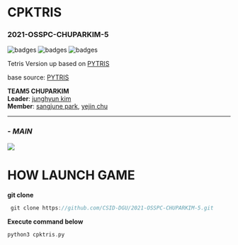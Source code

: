 # CPKTRIS 
### **2021-OSSPC-CHUPARKIM-5**

![badges](https://img.shields.io/badge/OS-ubuntu16.04-red)
![badges](https://img.shields.io/badge/python-3.8-blue)
![badges](https://img.shields.io/badge/pygame-2.0.1-yellow)

Tetris Version up based on [PYTRIS](https://github.com/injekim/PYTRIS)

base source: [PYTRIS](https://github.com/injekim/PYTRIS)


**TEAM5 CHUPARKIM**  
**Leader**: [junghyun kim](https://github.com/Jay-the-notorious)  
**Member**: [sangjune park](https://github.com/SJ-stk), [yejin chu](https://github.com/chuyeee)

***
### - ***MAIN***
![](https://user-images.githubusercontent.com/57624475/121227005-1701b600-c8c6-11eb-823b-eea1209daf1d.PNG)


# HOW LAUNCH GAME
**git clone**
```c
 git clone https://github.com/CSID-DGU/2021-OSSPC-CHUPARKIM-5.git
```
**Execute command below**
```c
python3 cpktris.py
```

